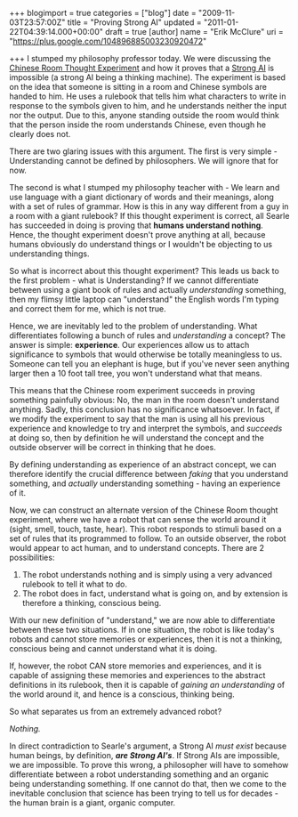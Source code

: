 +++
blogimport = true
categories = ["blog"]
date = "2009-11-03T23:57:00Z"
title = "Proving Strong AI"
updated = "2011-01-22T04:39:14.000+00:00"
draft = true
[author]
name = "Erik McClure"
uri = "https://plus.google.com/104896885003230920472"

+++
I stumped my philosophy professor today. We were discussing the [Chinese Room Thought Experiment](http://en.wikipedia.org/wiki/Chinese_room) and how it proves that a [Strong AI](http://en.wikipedia.org/wiki/Strong_AI) is impossible (a strong AI being a thinking machine). The experiment is based on the idea that someone is sitting in a room and Chinese symbols are handed to him. He uses a rulebook that tells him what characters to write in response to the symbols given to him, and he understands neither the input nor the output. Due to this, anyone standing outside the room would think that the person inside the room understands Chinese, even though he clearly does not.

There are two glaring issues with this argument. The first is very simple - Understanding cannot be defined by philosophers. We will ignore that for now.

The second is what I stumped my philosophy teacher with - We learn and use language with a giant dictionary of words and their meanings, along with a set of rules of grammar. How is this in any way different from a guy in a room with a giant rulebook? If this thought experiment is correct, all Searle has succeeded in doing is proving that **humans understand nothing**. Hence, the thought experiment doesn't prove anything at all, because humans obviously do understand things or I wouldn't be objecting to us understanding things.

So what is incorrect about this thought experiment? This leads us back to the first problem - what is Understanding? If we cannot differentiate between using a giant book of rules and actually *understanding* something, then my flimsy little laptop can "understand" the English words I'm typing and correct them for me, which is not true.

Hence, we are inevitably led to the problem of understanding. What differentiates following a bunch of rules and *understanding* a concept? The answer is simple: **experience**. Our experiences allow us to attach significance to symbols that would otherwise be totally meaningless to us. Someone can tell you an elephant is huge, but if you've never seen anything larger then a 10 foot tall tree, you won't understand what that means.

This means that the Chinese room experiment succeeds in proving something painfully obvious: No, the man in the room doesn't understand anything. Sadly, this conclusion has no significance whatsoever. In fact, if we modify the experiment to say that the man is using all his previous experience and knowledge to try and interpret the symbols, and *succeeds* at doing so, then by definition he will understand the concept and the outside observer will be correct in thinking that he does.

By defining understanding as experience of an abstract concept, we can therefore identify the crucial difference between *faking* that you understand something, and *actually* understanding something - having an experience of it.

Now, we can construct an alternate version of the Chinese Room thought experiment, where we have a robot that can sense the world around it (sight, smell, touch, taste, hear). This robot responds to stimuli based on a set of rules that its programmed to follow. To an outside observer, the robot would appear to act human, and to understand concepts. There are 2 possibilities:

 1. The robot understands nothing and is simply using a very advanced rulebook to tell it what to do.
 2. The robot does in fact, understand what is going on, and by extension is therefore a thinking, conscious being.

With our new definition of "understand," we are now able to differentiate between these two situations. If in one situation, the robot is like today's robots and cannot store memories or experiences, then it is not a thinking, conscious being and cannot understand what it is doing.

If, however, the robot CAN store memories and experiences, and it is capable of assigning these memories and experiences to the abstract definitions in its rulebook, then it is capable of *gaining an understanding* of the world around it, and hence is a conscious, thinking being.

So what separates us from an extremely advanced robot?

*Nothing.*

In direct contradiction to Searle's argument, a Strong AI *must exist* because human beings, by definition, ***are Strong AI's***. If Strong AIs are impossible, we are impossible. To prove this wrong, a philosopher will have to somehow differentiate between a robot understanding something and an organic being understanding something. If one cannot do that, then we come to the inevitable conclusion that science has been trying to tell us for decades - the human brain is a giant, organic computer.
